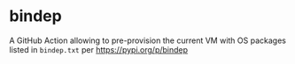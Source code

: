 # bindep
A GitHub Action allowing to pre-provision the current VM with OS packages listed in `bindep.txt` per https://pypi.org/p/bindep
